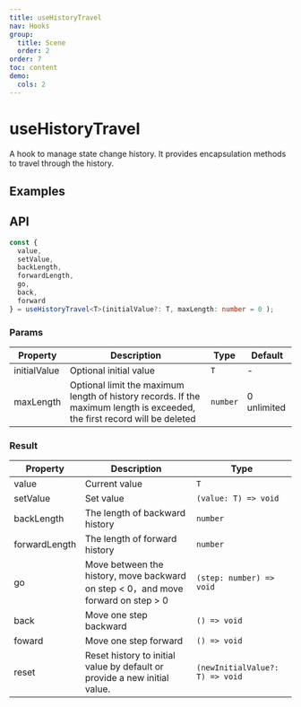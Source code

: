 ```yaml
---
title: useHistoryTravel
nav: Hooks
group:
  title: Scene
  order: 2
order: 7
toc: content
demo:
  cols: 2
---
```


# useHistoryTravel

A hook to manage state change history. It provides encapsulation methods to travel through the history.

## Examples

<code src="./demo/demo1.tsx"></code>
<code src="./demo/demo2.tsx"></code>
<code src="./demo/demo3.tsx"></code>

## API

```typescript
const {
  value,
  setValue,
  backLength,
  forwardLength,
  go,
  back,
  forward
} = useHistoryTravel<T>(initialValue?: T, maxLength: number = 0 );
```

### Params

| Property     | Description                                                                                                               | Type     | Default     |
| ------------ | ------------------------------------------------------------------------------------------------------------------------- | -------- | ----------- |
| initialValue | Optional initial value                                                                                                    | `T`      | -           |
| maxLength    | Optional limit the maximum length of history records. If the maximum length is exceeded, the first record will be deleted | `number` | 0 unlimited |

### Result

| Property      | Description                                                                       | Type                            |
| ------------- | --------------------------------------------------------------------------------- | ------------------------------- |
| value         | Current value                                                                     | `T`                             |
| setValue      | Set value                                                                         | `(value: T) => void`            |
| backLength    | The length of backward history                                                    | `number`                        |
| forwardLength | The length of forward history                                                     | `number`                        |
| go            | Move between the history, move backward on step < 0，and move forward on step > 0 | `(step: number) => void`        |
| back          | Move one step backward                                                            | `() => void`                    |
| foward        | Move one step forward                                                             | `() => void`                    |
| reset         | Reset history to initial value by default or provide a new initial value.         | `(newInitialValue?: T) => void` |
